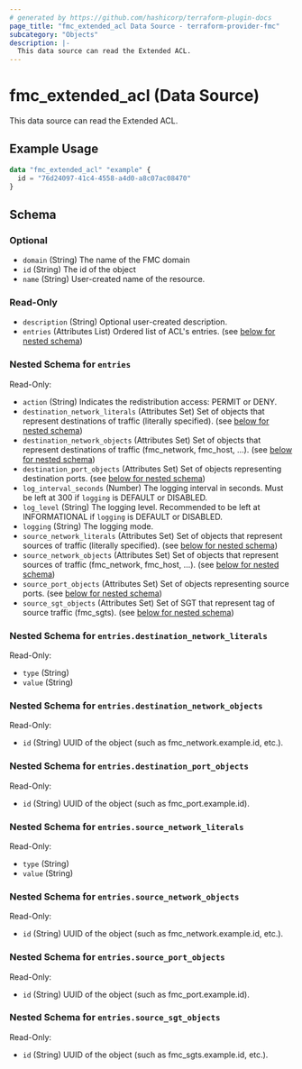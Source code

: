 ```yaml
---
# generated by https://github.com/hashicorp/terraform-plugin-docs
page_title: "fmc_extended_acl Data Source - terraform-provider-fmc"
subcategory: "Objects"
description: |-
  This data source can read the Extended ACL.
---
```


# fmc_extended_acl (Data Source)

This data source can read the Extended ACL.

## Example Usage

```terraform
data "fmc_extended_acl" "example" {
  id = "76d24097-41c4-4558-a4d0-a8c07ac08470"
}
```

<!-- schema generated by tfplugindocs -->
## Schema

### Optional

- `domain` (String) The name of the FMC domain
- `id` (String) The id of the object
- `name` (String) User-created name of the resource.

### Read-Only

- `description` (String) Optional user-created description.
- `entries` (Attributes List) Ordered list of ACL's entries. (see [below for nested schema](#nestedatt--entries))

<a id="nestedatt--entries"></a>
### Nested Schema for `entries`

Read-Only:

- `action` (String) Indicates the redistribution access: PERMIT or DENY.
- `destination_network_literals` (Attributes Set) Set of objects that represent destinations of traffic (literally specified). (see [below for nested schema](#nestedatt--entries--destination_network_literals))
- `destination_network_objects` (Attributes Set) Set of objects that represent destinations of traffic (fmc_network, fmc_host, ...). (see [below for nested schema](#nestedatt--entries--destination_network_objects))
- `destination_port_objects` (Attributes Set) Set of objects representing destination ports. (see [below for nested schema](#nestedatt--entries--destination_port_objects))
- `log_interval_seconds` (Number) The logging interval in seconds. Must be left at 300 if `logging` is DEFAULT or DISABLED.
- `log_level` (String) The logging level. Recommended to be left at INFORMATIONAL if `logging` is DEFAULT or DISABLED.
- `logging` (String) The logging mode.
- `source_network_literals` (Attributes Set) Set of objects that represent sources of traffic (literally specified). (see [below for nested schema](#nestedatt--entries--source_network_literals))
- `source_network_objects` (Attributes Set) Set of objects that represent sources of traffic (fmc_network, fmc_host, ...). (see [below for nested schema](#nestedatt--entries--source_network_objects))
- `source_port_objects` (Attributes Set) Set of objects representing source ports. (see [below for nested schema](#nestedatt--entries--source_port_objects))
- `source_sgt_objects` (Attributes Set) Set of SGT that represent tag of source traffic (fmc_sgts). (see [below for nested schema](#nestedatt--entries--source_sgt_objects))

<a id="nestedatt--entries--destination_network_literals"></a>
### Nested Schema for `entries.destination_network_literals`

Read-Only:

- `type` (String)
- `value` (String)


<a id="nestedatt--entries--destination_network_objects"></a>
### Nested Schema for `entries.destination_network_objects`

Read-Only:

- `id` (String) UUID of the object (such as fmc_network.example.id, etc.).


<a id="nestedatt--entries--destination_port_objects"></a>
### Nested Schema for `entries.destination_port_objects`

Read-Only:

- `id` (String) UUID of the object (such as fmc_port.example.id).


<a id="nestedatt--entries--source_network_literals"></a>
### Nested Schema for `entries.source_network_literals`

Read-Only:

- `type` (String)
- `value` (String)


<a id="nestedatt--entries--source_network_objects"></a>
### Nested Schema for `entries.source_network_objects`

Read-Only:

- `id` (String) UUID of the object (such as fmc_network.example.id, etc.).


<a id="nestedatt--entries--source_port_objects"></a>
### Nested Schema for `entries.source_port_objects`

Read-Only:

- `id` (String) UUID of the object (such as fmc_port.example.id).


<a id="nestedatt--entries--source_sgt_objects"></a>
### Nested Schema for `entries.source_sgt_objects`

Read-Only:

- `id` (String) UUID of the object (such as fmc_sgts.example.id, etc.).
